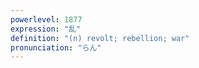 ```yaml
---
powerlevel: 1877
expression: "乱"
definition: "(n) revolt; rebellion; war"
pronunciation: "らん"
---
```


